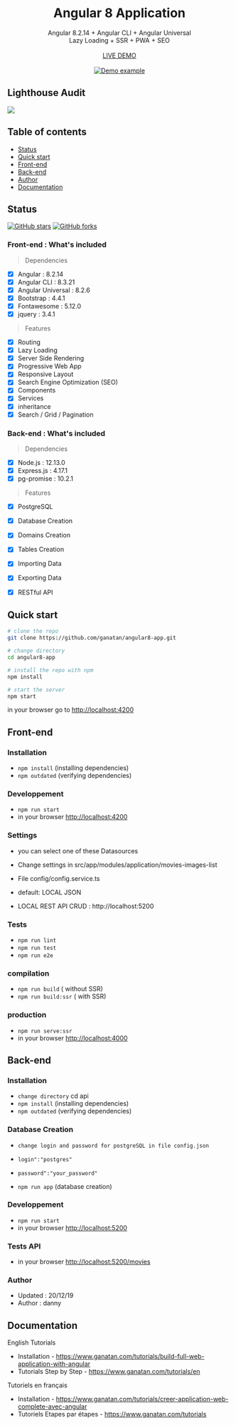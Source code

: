 <p align="center">
  <h1 align="center">Angular 8 Application</h1>
  <p align="center">
    Angular 8.2.14 + Angular CLI + Angular Universal
    <br>
    Lazy Loading + SSR + PWA + SEO
    <br>
    <br>
    <a href="https://angular.ganatan.com/">LIVE DEMO</a>
    <br>
    <br>
    <a href="https://angular.ganatan.com/">
      <img src="https://media.giphy.com/media/RfqiR12yhtHpwaItBq/giphy.gif" alt="Demo example"/>
    </a>
  </p>
</p>

## Lighthouse Audit
<img src="https://api.ganatan.org/articles/img/search-engine-optimization-with-angular-after.png"/>

## Table of contents

- [Status](#status)
- [Quick start](#quick-start)
- [Front-end](#front-end)
- [Back-end](#back-end)
- [Author](#author)
- [Documentation](#documentation)

## Status

[![GitHub stars](https://img.shields.io/github/stars/ganatan/angular8-app.svg?style=social&label=Star)](https://github.com/ganatan/angular8-app)
[![GitHub forks](https://img.shields.io/github/forks/ganatan/angular8-app.svg?style=social&label=Fork)](https://github.com/ganatan/angular8-app/fork)



### Front-end : What's included
> Dependencies
- [x] Angular : 8.2.14
- [x] Angular CLI : 8.3.21
- [x] Angular Universal : 8.2.6
- [x] Bootstrap : 4.4.1
- [x] Fontawesome : 5.12.0
- [x] jquery : 3.4.1

> Features
- [x] Routing
- [x] Lazy Loading
- [x] Server Side Rendering
- [x] Progressive Web App
- [x] Responsive Layout
- [x] Search Engine Optimization (SEO)
- [x] Components
- [x] Services
- [x] inheritance
- [x] Search / Grid / Pagination

### Back-end : What's included
> Dependencies
- [x] Node.js : 12.13.0
- [x] Express.js : 4.17.1
- [x] pg-promise : 10.2.1

> Features
- [x] PostgreSQL 
- [x] Database Creation
- [x] Domains Creation
- [x] Tables Creation
- [x] Importing Data
- [x] Exporting Data
- [x] RESTful API 


## Quick start

```bash
# clone the repo
git clone https://github.com/ganatan/angular8-app.git

# change directory
cd angular8-app

# install the repo with npm
npm install

# start the server
npm start

```
in your browser go to [http://localhost:4200](http://localhost:4200) 


## Front-end

### Installation
* `npm install` (installing dependencies)
* `npm outdated` (verifying dependencies)

### Developpement
* `npm run start`
* in your browser [http://localhost:4200](http://localhost:4200) 

### Settings
* you can select one of these Datasources

* Change settings in src/app/modules/application/movies-images-list
* File config/config.service.ts
* default: LOCAL JSON
* LOCAL REST API CRUD : http://localhost:5200

### Tests
* `npm run lint`
* `npm run test`
* `npm run e2e`

### compilation
* `npm run build`       ( without SSR)
* `npm run build:ssr`   ( with SSR)

### production
* `npm run serve:ssr`
* in your browser [http://localhost:4000](http://localhost:4000) 

## Back-end

### Installation
* `change directory` cd api 
* `npm install` (installing dependencies)
* `npm outdated` (verifying dependencies)

### Database Creation
* `change login and password for postgreSQL in file config.json`
* `login":"postgres"`
* `password":"your_password"`

* `npm run app` (database creation)

### Developpement
* `npm run start`
* in your browser [http://localhost:5200](http://localhost:5200) 

### Tests API
* in your browser [http://localhost:5200/movies](http://localhost:5200/movies) 


### Author
* Updated : 20/12/19
* Author  : danny

## Documentation
English Tutorials
- Installation - https://www.ganatan.com/tutorials/build-full-web-application-with-angular
- Tutorials Step by Step - https://www.ganatan.com/tutorials/en

Tutoriels en français
- Installation - https://www.ganatan.com/tutorials/creer-application-web-complete-avec-angular
- Tutoriels Etapes par étapes - https://www.ganatan.com/tutorials
